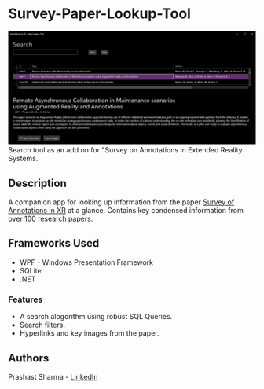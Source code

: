 # Survey-Paper-Lookup-Tool
![Screenshot of the app](/assets/images/screen1.png)
Search tool as an add on for "Survey on Annotations in Extended Reality Systems.

## Description

A companion app for looking up information from the paper [Survey of Annotations in XR](https://ieeexplore.ieee.org/document/10160139) at a glance. Contains key condensed information from over 100 research papers.

## Frameworks Used
* WPF - Windows Presentation Framework
* SQLite
* .NET

### Features
* A search alogorithm using robust SQL Queries.
* Search filters.
* Hyperlinks and key images from the paper.

## Authors

Prashast Sharma - [LinkedIn](https://www.linkedin.com/in/prashast-sharma-690778230/)
